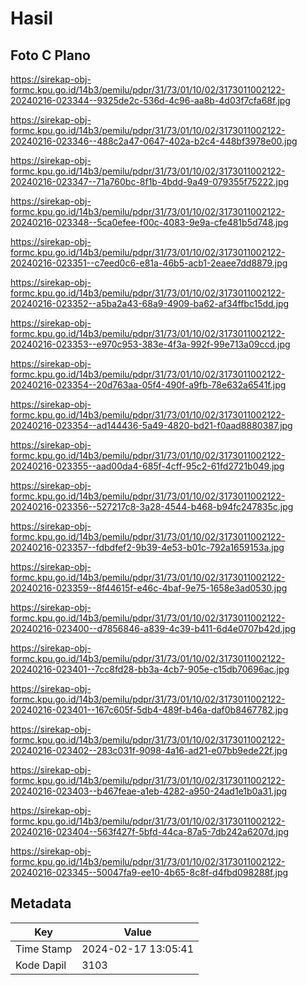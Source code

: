 # Hasil

## Foto C Plano

https://sirekap-obj-formc.kpu.go.id/14b3/pemilu/pdpr/31/73/01/10/02/3173011002122-20240216-023344--9325de2c-536d-4c96-aa8b-4d03f7cfa68f.jpg

https://sirekap-obj-formc.kpu.go.id/14b3/pemilu/pdpr/31/73/01/10/02/3173011002122-20240216-023346--488c2a47-0647-402a-b2c4-448bf3978e00.jpg

https://sirekap-obj-formc.kpu.go.id/14b3/pemilu/pdpr/31/73/01/10/02/3173011002122-20240216-023347--71a760bc-8f1b-4bdd-9a49-079355f75222.jpg

https://sirekap-obj-formc.kpu.go.id/14b3/pemilu/pdpr/31/73/01/10/02/3173011002122-20240216-023348--5ca0efee-f00c-4083-9e9a-cfe481b5d748.jpg

https://sirekap-obj-formc.kpu.go.id/14b3/pemilu/pdpr/31/73/01/10/02/3173011002122-20240216-023351--c7eed0c6-e81a-46b5-acb1-2eaee7dd8879.jpg

https://sirekap-obj-formc.kpu.go.id/14b3/pemilu/pdpr/31/73/01/10/02/3173011002122-20240216-023352--a5ba2a43-68a9-4909-ba62-af34ffbc15dd.jpg

https://sirekap-obj-formc.kpu.go.id/14b3/pemilu/pdpr/31/73/01/10/02/3173011002122-20240216-023353--e970c953-383e-4f3a-992f-99e713a09ccd.jpg

https://sirekap-obj-formc.kpu.go.id/14b3/pemilu/pdpr/31/73/01/10/02/3173011002122-20240216-023354--20d763aa-05f4-490f-a9fb-78e632a6541f.jpg

https://sirekap-obj-formc.kpu.go.id/14b3/pemilu/pdpr/31/73/01/10/02/3173011002122-20240216-023354--ad144436-5a49-4820-bd21-f0aad8880387.jpg

https://sirekap-obj-formc.kpu.go.id/14b3/pemilu/pdpr/31/73/01/10/02/3173011002122-20240216-023355--aad00da4-685f-4cff-95c2-61fd2721b049.jpg

https://sirekap-obj-formc.kpu.go.id/14b3/pemilu/pdpr/31/73/01/10/02/3173011002122-20240216-023356--527217c8-3a28-4544-b468-b94fc247835c.jpg

https://sirekap-obj-formc.kpu.go.id/14b3/pemilu/pdpr/31/73/01/10/02/3173011002122-20240216-023357--fdbdfef2-9b39-4e53-b01c-792a1659153a.jpg

https://sirekap-obj-formc.kpu.go.id/14b3/pemilu/pdpr/31/73/01/10/02/3173011002122-20240216-023359--8f44615f-e46c-4baf-9e75-1658e3ad0530.jpg

https://sirekap-obj-formc.kpu.go.id/14b3/pemilu/pdpr/31/73/01/10/02/3173011002122-20240216-023400--d7856846-a839-4c39-b411-6d4e0707b42d.jpg

https://sirekap-obj-formc.kpu.go.id/14b3/pemilu/pdpr/31/73/01/10/02/3173011002122-20240216-023401--7cc8fd28-bb3a-4cb7-905e-c15db70696ac.jpg

https://sirekap-obj-formc.kpu.go.id/14b3/pemilu/pdpr/31/73/01/10/02/3173011002122-20240216-023401--167c605f-5db4-489f-b46a-daf0b8467782.jpg

https://sirekap-obj-formc.kpu.go.id/14b3/pemilu/pdpr/31/73/01/10/02/3173011002122-20240216-023402--283c031f-9098-4a16-ad21-e07bb9ede22f.jpg

https://sirekap-obj-formc.kpu.go.id/14b3/pemilu/pdpr/31/73/01/10/02/3173011002122-20240216-023403--b467feae-a1eb-4282-a950-24ad1e1b0a31.jpg

https://sirekap-obj-formc.kpu.go.id/14b3/pemilu/pdpr/31/73/01/10/02/3173011002122-20240216-023404--563f427f-5bfd-44ca-87a5-7db242a6207d.jpg

https://sirekap-obj-formc.kpu.go.id/14b3/pemilu/pdpr/31/73/01/10/02/3173011002122-20240216-023345--50047fa9-ee10-4b65-8c8f-d4fbd098288f.jpg


## Metadata

| Key        | Value               |
| ---------- | ------------------- |
| Time Stamp | 2024-02-17 13:05:41 |
| Kode Dapil | 3103                |



